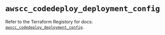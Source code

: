# `awscc_codedeploy_deployment_config`

Refer to the Terraform Registory for docs: [`awscc_codedeploy_deployment_config`](https://registry.terraform.io/providers/hashicorp/awscc/0.70.0/docs/resources/codedeploy_deployment_config).
